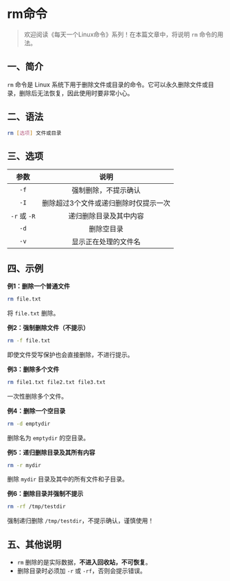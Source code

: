# rm命令



> 欢迎阅读《每天一个Linux命令》系列！在本篇文章中，将说明 `rm` 命令的用法。

## 一、简介

`rm` 命令是 Linux 系统下用于删除文件或目录的命令。它可以永久删除文件或目录，删除后无法恢复，因此使用时要非常小心。



## 二、语法

```bash
rm [选项] 文件或目录
```



## 三、选项

|     参数     |                 说明                  |
| :----------: | :-----------------------------------: |
|     `-f`     |         强制删除，不提示确认          |
|     `-I`     | 删除超过3个文件或递归删除时仅提示一次 |
| `-r` 或 `-R` |        递归删除目录及其中内容         |
|     `-d`     |              删除空目录               |
|     `-v`     |         显示正在处理的文件名          |



## 四、示例

**例1：删除一个普通文件**

```bash
rm file.txt
```

将 `file.txt` 删除。

**例2：强制删除文件（不提示）**

```bash
rm -f file.txt
```

即使文件受写保护也会直接删除，不进行提示。

**例3：删除多个文件**

```bash
rm file1.txt file2.txt file3.txt
```

一次性删除多个文件。

**例4：删除一个空目录**

```bash
rm -d emptydir
```

删除名为 `emptydir` 的空目录。

**例5：递归删除目录及其所有内容**

```bash
rm -r mydir
```

删除 `mydir` 目录及其中的所有文件和子目录。

**例6：删除目录并强制不提示**

```bash
rm -rf /tmp/testdir
```

强制递归删除 `/tmp/testdir`，不提示确认，谨慎使用！



## 五、其他说明

- `rm` 删除的是实际数据，**不进入回收站，不可恢复**。
- 删除目录时必须加 `-r` 或 `-rf`，否则会提示错误。
